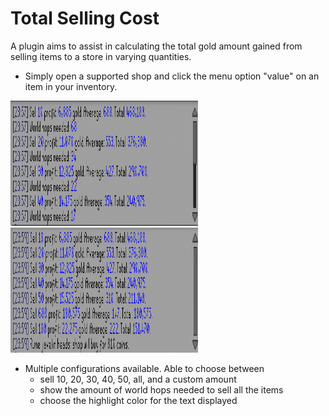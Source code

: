 # Total Selling Cost
A plugin aims to assist in calculating the total gold amount gained from selling items to a store in varying quantities.
* Simply open a supported shop and click the menu option "value" on an item in your inventory.

<img src="with%20worldhops.PNG" width="300" height="200">
<img src="without%20worldhops.PNG" width="300" height="200">

* Multiple configurations available. Able to choose between
  * sell 10, 20, 30, 40, 50, all, and a custom amount
  * show the amount of world hops needed to sell all the items
  * choose the highlight color for the text displayed
